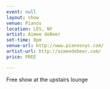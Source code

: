 ```yaml
---
event: null
layout: show
venue: Pianos
location: LES, NY
artist: Aimee deBeer
set-time: 8pm
venue-url: http://www.pianosnyc.com/
artist-url: http://aimeedebeer.com/
price: FREE

---
```


Free show at the upstairs lounge